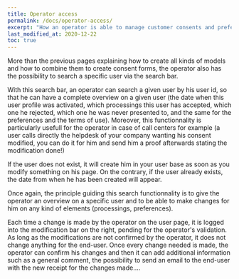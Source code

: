 ```yaml
---
title: Operator access
permalink: /docs/operator-access/
excerpt: "How an operator is able to manage customer consents and preferences ?"
last_modified_at: 2020-12-22
toc: true
---
```


More than the previous pages explaining how to create all kinds of models and how to combine them to create consent forms, the operator also has the possibility to search a specific user via the search bar. 

With this search bar, an operator can search a given user by his user id, so that he can have a complete overview on a given user (the date when this user profile was activated, which processings this user has accepted, which one he rejected, which one he was never presented to, and the same for the preferences and the terms of use). Moreover, this functionnality is particularly usefull for the operator in case of call centers for example (a user calls directly the helpdesk of your company wanting his consent modified, you can do it for him and send him a proof afterwards stating the modification done!)

If the user does not exist, it will create him in your user base as soon as you modify something on his page. 
On the contrary, if the user already exists, the date from when he has been created will appear. 

Once again, the principle guiding this search functionnality is to give the operator an overview on a specific user and to be able to make changes for him on any kind of elements (processings, preferences). 

Each time a change is made by the operator on the user page, it is logged into the modification bar on the right, pending for the operator's validation. As long as the modifications are not confirmed by the operator, it does not change anything for the end-user. Once every change needed is made, the operator can confirm his changes and then it can add additional information such as a general comment, the possibility to send an email to the end-user with the new receipt for the changes made....
